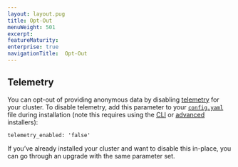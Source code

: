 ```yaml
---
layout: layout.pug
title: Opt-Out
menuWeight: 501
excerpt:
featureMaturity:
enterprise: true
navigationTitle:  Opt-Out
---
```






## Telemetry

You can opt-out of providing anonymous data by disabling [telemetry][4] for your cluster. To disable telemetry, add this parameter to your [`config.yaml`][1] file during installation (note this requires using the [CLI][2] or [advanced][3] installers):

`telemetry_enabled: 'false'`

If you’ve already installed your cluster and want to disable this in-place, you can go through an upgrade with the same parameter set.

 [1]: /docs/1.10/installing/ent/custom/configuration/configuration-parameters/
 [2]: /docs/1.10/installing/ent/custom/cli/
 [3]: /docs/1.10/installing/ent/custom/advanced/
 [4]: /docs/1.10/overview/telemetry/

